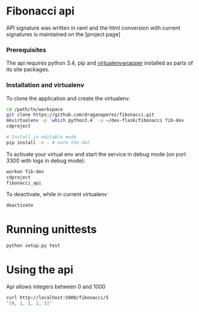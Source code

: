 # Fibonacci api

API signature was written in raml and the html conversion with current signatures is maintained on the [project page]

### Prerequisites
The api requires python 3.4,  pip and [virtualenvwrapper] installed as parts of its site packages. 

### Installation and virtualenv
To clone the application and create the virtualenv. 
```sh
cd /path/to/workspace
git clone https://github.com/draganaperez/fibonacci.git
mkvirtualenv -p `which python3.4` -a ~/dev-flask/fibonacci fib-dev
cdproject  

# Install in editable mode
pip install -e . # note the dot
```
To activate your virtual env and start the service in debug mode (on port 3300 with logs in debug mode):
```sh
workon fib-dev 
cdproject
fibonacci_api
```
To deactivate, while in current virtualenv
```sh
deactivate
```
# Running unittests
```sh
python setup.py test
```

# Using the api
Api allows integers between 0 and 1000
```sh 
curl http://localhost:5000/fibonacci/5
"[0, 1, 1, 2, 3]"
```
[virtualenvwrapper]:http://virtualenvwrapper.readthedocs.org/en/latest/install.html
